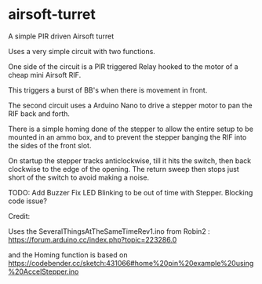# airsoft-turret
 A simple PIR driven Airsoft turret


Uses a very simple circuit with two functions. 

One side of the circuit is a PIR triggered Relay hooked to the motor of a cheap mini Airsoft RIF. 

This triggers a burst of BB's when there is movement in front. 

The second circuit uses a Arduino Nano to drive a stepper motor to pan the RIF back and forth.

There is a simple homing done of the stepper to allow the entire setup to be mounted in an ammo box, and to prevent the stepper banging the RIF into the sides of the front slot. 

On startup the stepper tracks anticlockwise, till it hits the switch, then back clockwise to the edge of the opening. The return sweep then stops just short of the switch to avoid making a noise. 

TODO:
Add Buzzer 
Fix LED Blinking to be out of time with Stepper. Blocking code issue?


Credit: 

Uses the SeveralThingsAtTheSameTimeRev1.ino from Robin2 : https://forum.arduino.cc/index.php?topic=223286.0

and the Homing function is based on https://codebender.cc/sketch:431066#home%20pin%20example%20using%20AccelStepper.ino 

